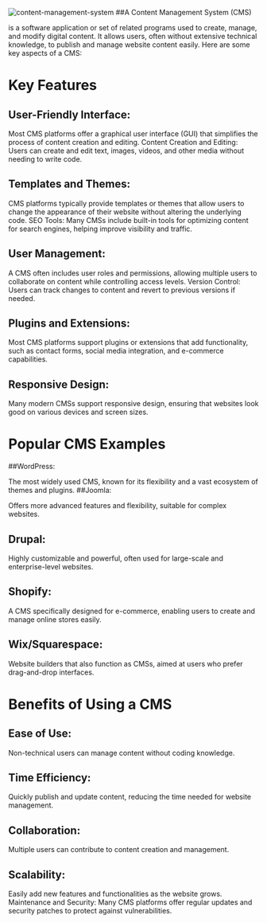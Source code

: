 ![content-management-system](https://github.com/user-attachments/assets/91284130-c49b-4e33-9175-59389bca4819)
##A Content Management System (CMS) 

is a software application or set of related programs used to create, manage, and modify digital content. It allows users, often without extensive technical knowledge, to publish and manage website content easily. Here are some key aspects of a CMS:

# Key Features

## User-Friendly Interface:

Most CMS platforms offer a graphical user interface (GUI) that simplifies the process of content creation and editing.
Content Creation and Editing:
Users can create and edit text, images, videos, and other media without needing to write code.
## Templates and Themes:


CMS platforms typically provide templates or themes that allow users to change the appearance of their website without altering the underlying code.
SEO Tools:
Many CMSs include built-in tools for optimizing content for search engines, helping improve visibility and traffic.
## User Management:

A CMS often includes user roles and permissions, allowing multiple users to collaborate on content while controlling access levels.
Version Control:
Users can track changes to content and revert to previous versions if needed.
## Plugins and Extensions:

Most CMS platforms support plugins or extensions that add functionality, such as contact forms, social media integration, and e-commerce capabilities.
## Responsive Design:
Many modern CMSs support responsive design, ensuring that websites look good on various devices and screen sizes.
# **Popular CMS Examples**

##WordPress: 

The most widely used CMS, known for its flexibility and a vast ecosystem of themes and plugins.
##Joomla:

Offers more advanced features and flexibility, suitable for complex websites.
## Drupal: 
Highly customizable and powerful, often used for large-scale and enterprise-level websites.
## Shopify:
A CMS specifically designed for e-commerce, enabling users to create and manage online stores easily.
## Wix/Squarespace:
Website builders that also function as CMSs, aimed at users who prefer drag-and-drop interfaces.
# Benefits of Using a CMS

## Ease of Use: 
Non-technical users can manage content without coding knowledge.
## Time Efficiency:
Quickly publish and update content, reducing the time needed for website management.
## Collaboration: 
Multiple users can contribute to content creation and management.
## Scalability: 
Easily add new features and functionalities as the website grows.
Maintenance and Security: Many CMS platforms offer regular updates and security patches to protect against vulnerabilities.
